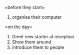 =before they start=

1. organise their computer

=on the day=

1. Greet new starter at reception
2. Show them around
3. introduce them to people
